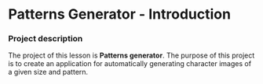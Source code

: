 # Patterns Generator - Introduction

### Project description
The project of this lesson is **Patterns generator**. The purpose of this project is to create an application for automatically generating character images of a given size and pattern.